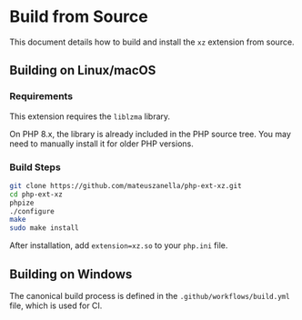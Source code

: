 # Build from Source

This document details how to build and install the `xz` extension from source.

## Building on Linux/macOS

### Requirements

This extension requires the `liblzma` library.

On PHP 8.x, the library is already included in the PHP source tree. You may need to manually install it for older PHP versions.

### Build Steps
```bash
git clone https://github.com/mateuszanella/php-ext-xz.git
cd php-ext-xz
phpize
./configure
make
sudo make install
```
After installation, add `extension=xz.so` to your `php.ini` file.

## Building on Windows

The canonical build process is defined in the `.github/workflows/build.yml` file, which is used for CI.
